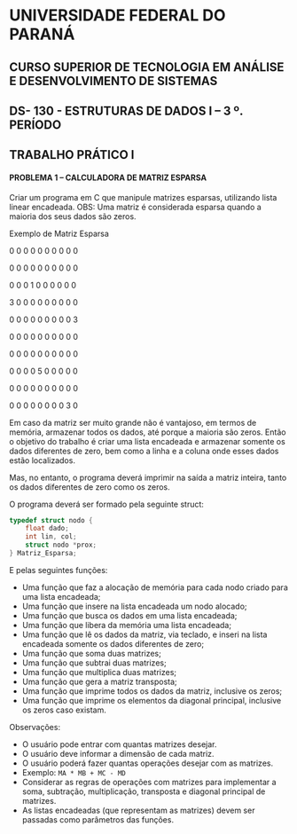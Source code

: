 # UNIVERSIDADE FEDERAL DO PARANÁ

## CURSO SUPERIOR DE TECNOLOGIA EM ANÁLISE E DESENVOLVIMENTO DE SISTEMAS

## DS- 130 - ESTRUTURAS DE DADOS I – 3 º. PERÍODO

## TRABALHO PRÁTICO I


#### PROBLEMA 1 **–** CALCULADORA DE MATRIZ ESPARSA

Criar um programa em C que manipule matrizes esparsas, utilizando lista linear encadeada.
OBS: Uma matriz é considerada esparsa quando a maioria dos seus dados são zeros.

Exemplo de Matriz Esparsa

0 0 0 0 0 0 0 0 0 0

0 0 0 0 0 0 0 0 0 0

0 0 0 1 0 0 0 0 0 0

3 0 0 0 0 0 0 0 0 0

0 0 0 0 0 0 0 0 0 3

0 0 0 0 0 0 0 0 0 0

0 0 0 0 0 0 0 0 0 0

0 0 0 0 5 0 0 0 0 0

0 0 0 0 0 0 0 0 0 0

0 0 0 0 0 0 0 0 3 0

Em caso da matriz ser muito grande não é vantajoso, em termos de memória, armazenar todos os
dados, até porque a maioria são zeros. Então o objetivo do trabalho é criar uma lista encadeada e
armazenar somente os dados diferentes de zero, bem como a linha e a coluna onde esses dados
estão localizados.


Mas, no entanto, o programa deverá imprimir na saída a matriz inteira, tanto os dados diferentes de
zero como os zeros.

O programa deverá ser formado pela seguinte struct:


```c 
typedef struct nodo { 
    float dado;
    int lin, col;
    struct nodo *prox;
} Matriz_Esparsa;
```

E pelas seguintes funções:

- Uma função que faz a alocação de memória para cada nodo criado para uma lista
    encadeada;
- Uma função que insere na lista encadeada um nodo alocado;
- Uma função que busca os dados em uma lista encadeada;
- Uma função que libera da memória uma lista encadeada;
- Uma função que lê os dados da matriz, via teclado, e inseri na lista encadeada somente os
    dados diferentes de zero;
- Uma função que soma duas matrizes;
- Uma função que subtrai duas matrizes;
- Uma função que multiplica duas matrizes;
- Uma função que gera a matriz transposta;
- Uma função que imprime todos os dados da matriz, inclusive os zeros;
- Uma função que imprime os elementos da diagonal principal, inclusive os zeros caso
    existam.

Observações:

- O usuário pode entrar com quantas matrizes desejar.
- O usuário deve informar a dimensão de cada matriz.
- O usuário poderá fazer quantas operações desejar com as matrizes.
- Exemplo: `MA * MB + MC - MD`
- Considerar as regras de operações com matrizes para implementar a soma, subtração,
    multiplicação, transposta e diagonal principal de matrizes.
- As listas encadeadas (que representam as matrizes) devem ser passadas como
    parâmetros das funções.


